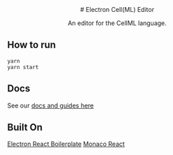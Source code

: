 <div align="center">
# Electron Cell(ML) Editor

An editor for the CellML language.

</div>

## How to run

```
yarn
yarn start
```

## Docs

See our [docs and guides here](https://github.com/Moop204/ElectronCellEditor/wiki)

## Built On

[Electron React Boilerplate](https://github.com/electron-react-boilerplate/electron-react-boilerplate)
[Monaco React](https://github.com/suren-atoyan/monaco-react)
